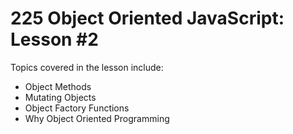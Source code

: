 # 225 Object Oriented JavaScript: Lesson #2

Topics covered in the lesson include:
* Object Methods
* Mutating Objects
* Object Factory Functions
* Why Object Oriented Programming
